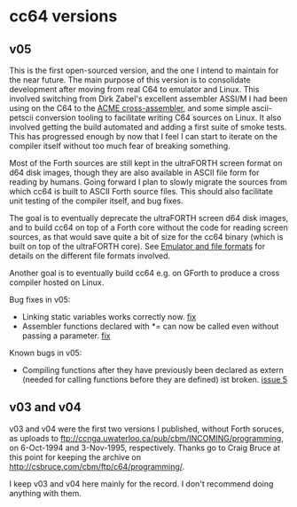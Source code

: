# cc64 versions


## v05

This is the first open-sourced version, and the one I intend to maintain
for the near future. The main purpose of this version is to consolidate
development after moving from real C64 to emulator and Linux.
This involved switching from Dirk Zabel's excellent assembler ASSI/M
I had been using on the C64 to the
[ACME cross-assembler](https://sourceforge.net/p/acme-crossass/wiki/Home/),
and some simple ascii-petscii conversion tooling to facilitate writing
C64 sources on Linux. It also involved getting the build automated and adding
a first suite of smoke tests. This has progressed enough by now that I feel
I can start to iterate on the compiler itself without too much fear of breaking
something.

Most of the Forth sources are still kept in the ultraFORTH screen format on d64
disk images, though they are also available in ASCII file form for reading by
humans. Going forward I plan to slowly migrate the sources from which cc64 is
built to ASCII Forth source files. This should also facilitate unit testing
of the compiler itself, and bug fixes.

The goal is to eventually deprecate the
ultraFORTH screen d64 disk images, and to build cc64 on top of a Forth core
without the code for reading screen sources, as that would save quite a bit of
size for the cc64 binary (which is built on top of the ultraFORTH core).
See [Emulator and file formats](File-formats.md) for details on the different
file formats involved.

Another goal is to eventually build cc64 e.g. on GForth to produce a cross
compiler hosted on Linux.

Bug fixes in v05:

* Linking static variables works correctly now.
[fix](https://github.com/pzembrod/cc64/commit/92d96c83061e98274cbd2bdd284ab6e8e6d5c0c0#diff-09a338ea0cdb8481c5925164ea4253bf)
* Assembler functions declared with *= can now be called even without
passing a parameter.
[fix](https://github.com/pzembrod/cc64/commit/f784de39d5751b58dc122b7bb789c3a14d08b017#diff-09a338ea0cdb8481c5925164ea4253bf)

Known bugs in v05:

* Compiling functions after they have previously been declared as extern
(needed for calling functions before they are defined) ist broken.
[issue 5](https://github.com/pzembrod/cc64/issues/5)


## v03 and v04

v03 and v04 were the first two versions I published, without
Forth soruces, as uploads to
ftp://ccnga.uwaterloo.ca/pub/cbm/INCOMING/programming,
on 6-Oct-1994 and 3-Nov-1995, respectively.
Thanks go to Craig Bruce at this point for keeping the archive on
<http://csbruce.com/cbm/ftp/c64/programming/>.

I keep v03 and v04 here mainly for the record. I don't recommend doing anything
with them.

